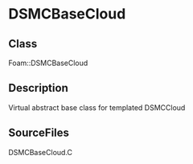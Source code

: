 # DSMCBaseCloud 
## Class
Foam::DSMCBaseCloud

## Description
Virtual abstract base class for templated DSMCCloud

## SourceFiles
DSMCBaseCloud.C

